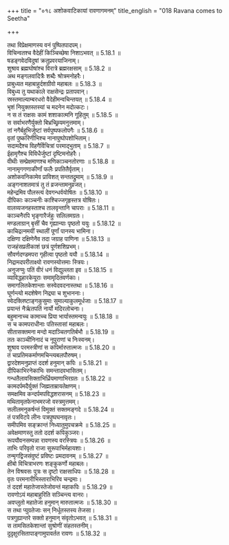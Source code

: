+++
title = "०१८ अशोकवाटिकायां रावणागमनम्"
title_english = "018 Ravana comes to Seetha"

+++


  
तथा विप्रेक्षमाणस्य वनं पुष्पितपादपम्।  
विचिन्वतश्च वैदेहीं किञ्चिच्छेषा निशाऽभवत् ॥ 5.18.1 ॥   
षडङ्गवेदविदुषां क्रतुप्रवरयाजिनाम्।  
शुश्राव ब्रह्मघोषांश्च विरात्रे ब्रह्मरक्षसाम् ॥ 5.18.2 ॥   
अथ मङ्गलवादित्रैः शब्दैः श्रोत्रमनोहरैः।  
प्राबुध्यत महाबाहुर्दशग्रीवो महाबलः ॥ 5.18.3 ॥   
विबुध्य तु यथाकाले राक्षसेन्द्रः प्रतापवान्।  
स्रस्तमाल्याम्बरधरो वैदेहीमन्वचिन्तयत् ॥ 5.18.4 ॥   
भृशं नियुक्तस्तस्यां च मदनेन मदोत्कटः।  
न स तं राक्षसः कामं शशाकात्मनि गूहितुम् ॥ 5.18.5 ॥   
स सर्वाभरणैर्युक्तो बिभ्रच्छ्रियमनुत्तमाम्।  
तां नगैर्बहुभिर्जुष्टां सर्वपुष्पफलोपगैः ॥ 5.18.6 ॥   
वृतां पुष्करिणीभिश्च नानापुष्पोपशोभिताम्।  
सदामदैश्च विहगैर्विचित्रां परमाद्भुताम् ॥ 5.18.7 ॥   
ईहामृगैश्च विविधैर्जुष्टां दृष्टिमनोहरैः।  
वीथीः सम्प्रेक्षमाणश्च मणिकाञ्चनतोरणाः ॥ 5.18.8 ॥   
नानामृगगणाकीर्णां फलैः प्रपतितैर्वृताम्।  
अशोकवनिकामेव प्राविशत् सन्ततद्रुमाम् ॥ 5.18.9 ॥   
अङ्गनाशतमात्रं तु तं व्रजन्तामनुव्रजत्।  
महेन्द्रमिव पौलस्त्यं देवगन्धर्वयोषितः ॥ 5.18.10 ॥   
दीपिकाः काञ्चनीः काश्चिज्जगृहृस्तत्र योषितः।  
वालव्यजनहस्ताश्च तालवृन्तानि चापराः ॥ 5.18.11 ॥   
काञ्चनैरपि भृङ्गारैर्जहुः सलिलमग्रतः।  
मण्डलाग्रान् बृसीं चैव गृह्यान्याः पृष्ठतो ययुः ॥ 5.18.12 ॥   
काचिद्रत्नमयीं स्थालीं पूर्णां पानस्य भामिना।  
दक्षिणा दक्षिणेनैव तदा जग्राह पाणिना ॥ 5.18.13 ॥   
राजहंसप्रतीकाशं छत्रं पूर्णशशिप्रभम्।  
सौवर्णदण्डमपरा गृहीत्वा पृष्ठतो ययौ ॥ 5.18.14 ॥   
निद्रामदपरीताक्ष्यो रावणस्योत्तमाः स्त्रियः।  
अनुजग्मुः पतिं वीरं धनं विद्युल्लता इव ॥ 5.18.15 ॥   
व्याविद्धहारकेयूराः समामृदितवर्णकाः।  
समागलितकेशान्ताः सस्वेदवदनास्तथा ॥ 5.18.16 ॥   
घूर्णन्त्यो मदशेषेण निद्र्या च शुभाननाः।  
स्वेदक्लिष्टाङ्गकुसुमाः सुमाल्याकुलमूर्धजाः ॥ 5.18.17 ॥   
प्रयान्तं नैर्ऋतपतिं नार्यो मदिरलोचनाः।  
बहुमानाच्च कामाच्च प्रिया भार्यास्तमन्वयुः ॥ 5.18.18 ॥   
स च कामपराधीनाः पतिस्तासां महाबलः।  
सीतासक्तमना मन्दो मदाञ्चितगतिर्बभौ ॥ 5.18.19 ॥   
ततः काञ्चीनिनादं च नूपुराणां च निःस्वनम्।  
शुश्राव परमस्त्रीणां स कपिर्मारुतात्मजः ॥ 5.18.20 ॥   
तं चाप्रतिमकर्माणमचिन्त्यबलपौरुषम्।  
द्वारदेशमनुप्राप्तं ददर्श हनुमान् कपिः ॥ 5.18.21 ॥   
दीपिकाभिरनेकाभिः समन्तादवभासितम्।  
गन्धतैलावसिक्ताभिर्ध्रियमाणाभिरग्रतः ॥ 5.18.22 ॥   
कामदर्पमदैर्युक्तं जिह्मताम्रायतेक्षणम्।  
समक्षमिव कन्दर्पमपविद्धशरासनम् ॥ 5.18.23 ॥   
मथितामृतफेनाभमरजो वस्त्रमुत्तमम्।  
सलीलमनुकर्षन्तं विमुक्तं सक्तमङ्गदे ॥ 5.18.24 ॥   
तं पत्रविटपे लीनः पत्रपुष्पघनावृतः।  
समीपमिव सङ्क्रान्तं निध्यातुमुपचक्रमे ॥ 5.18.25 ॥   
अवेक्षमाणस्तु ततो ददर्श कपिकुञ्जरः।  
रूपयौवनसम्पन्ना रावणस्य वरस्त्रियः ॥ 5.18.26 ॥   
ताभिः परिवृतो राजा सुरूपाभिर्महायशाः।  
तन्मृगद्विजसंवुष्टं प्रविष्टः प्रमदावनम् ॥ 5.18.27 ॥   
क्षीबो विचित्राभरणः शङ्कुकर्णो महाबलः।  
तेन विश्रवसः पुत्रः स दृष्टो राक्षसाधिपः ॥ 5.18.28 ॥   
वृतः परमनारीभिस्ताराभिरिव चन्द्रमाः।  
तं ददर्श महातेजास्तेजोवन्तं महाकपिः ॥ 5.18.29 ॥   
रावणोऽयं महाबाहुरिति सञ्चिन्त्य वानरः।  
अवप्लुतो महातेजा हनुमान् मारुतात्मजः ॥ 5.18.30 ॥   
स तथा प्युग्रतेजाः सन् निर्धूतस्तस्य तेजसा।  
पत्रगुह्यान्तरे सक्तो हनुमान् संवृतोऽभवत् ॥ 5.18.31 ॥   
स तामसितकेशान्तां सुश्रोणीं संहतस्तनीम्।  
दुदृक्षुरसितापाङ्गामुपावर्तत रावणः ॥ 5.18.32 ॥   
